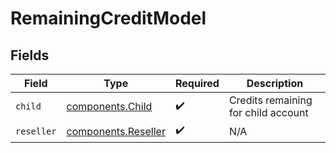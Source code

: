 # RemainingCreditModel


## Fields

| Field                                                      | Type                                                       | Required                                                   | Description                                                |
| ---------------------------------------------------------- | ---------------------------------------------------------- | ---------------------------------------------------------- | ---------------------------------------------------------- |
| `child`                                                    | [components.Child](../../models/components/child.md)       | :heavy_check_mark:                                         | Credits remaining for child account                        |
| `reseller`                                                 | [components.Reseller](../../models/components/reseller.md) | :heavy_check_mark:                                         | N/A                                                        |